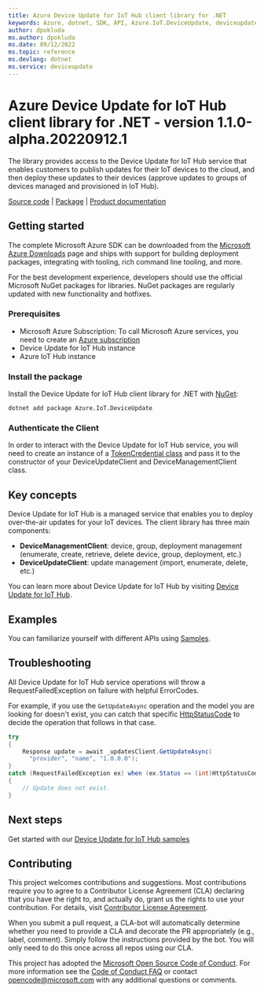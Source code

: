 ```yaml
---
title: Azure Device Update for IoT Hub client library for .NET
keywords: Azure, dotnet, SDK, API, Azure.IoT.DeviceUpdate, deviceupdate
author: dpokluda
ms.author: dpokluda
ms.date: 09/12/2022
ms.topic: reference
ms.devlang: dotnet
ms.service: deviceupdate
---
```

# Azure Device Update for IoT Hub client library for .NET - version 1.1.0-alpha.20220912.1 


The library provides access to the Device Update for IoT Hub service that enables customers to publish updates for their IoT devices to the cloud, and then deploy these updates to their devices (approve updates to groups of devices managed and provisioned in IoT Hub). 

  [Source code](https://github.com/Azure/azure-sdk-for-net/tree/main/sdk/deviceupdate/Azure.IoT.DeviceUpdate/src) | [Package](https://www.nuget.org) | [Product documentation](/azure/iot-hub-device-update/understand-device-update)


## Getting started

The complete Microsoft Azure SDK can be downloaded from the [Microsoft Azure Downloads](https://azure.microsoft.com/downloads/?sdk=net) page and ships with support for building deployment packages, integrating with tooling, rich command line tooling, and more.

For the best development experience, developers should use the official Microsoft NuGet packages for libraries. NuGet packages are regularly updated with new functionality and hotfixes.

### Prerequisites

- Microsoft Azure Subscription: To call Microsoft Azure services, you need to create an [Azure subscription](https://azure.microsoft.com/free/dotnet/)
- Device Update for IoT Hub instance
- Azure IoT Hub instance

### Install the package

Install the Device Update for IoT Hub client library for .NET with [NuGet](https://www.nuget.org/ ):

```dotnetcli
dotnet add package Azure.IoT.DeviceUpdate
```

### Authenticate the Client

In order to interact with the Device Update for IoT Hub service, you will need to create an instance of a [TokenCredential class](/dotnet/api/azure.core.tokencredential?view=azure-dotnet) and pass it to the constructor of your DeviceUpdateClient and DeviceManagementClient class.

## Key concepts

Device Update for IoT Hub is a managed service that enables you to deploy over-the-air updates for your IoT devices. The client library has three main components:
- **DeviceManagementClient**: device, group, deployment management (enumerate, create, retrieve, delete device, group, deployment, etc.)
- **DeviceUpdateClient**: update management (import, enumerate, delete, etc.)

You can learn more about Device Update for IoT Hub by visiting [Device Update for IoT Hub](https://github.com/azure/iot-hub-device-update).

## Examples

You can familiarize yourself with different APIs using [Samples](https://github.com/Azure/azure-sdk-for-net/tree/main/sdk/deviceupdate/Azure.IoT.DeviceUpdate/samples).

## Troubleshooting

All Device Update for IoT Hub service operations will throw a RequestFailedException on failure with helpful ErrorCodes.

For example, if you use the `GetUpdateAsync` operation and the model you are looking for doesn't exist, you can catch that specific [HttpStatusCode](/dotnet/api/system.net.httpstatuscode?view=netcore-3.1) to decide the operation that follows in that case.

```csharp
try
{
    Response update = await _updatesClient.GetUpdateAsync(
      "provider", "name", "1.0.0.0");
}
catch (RequestFailedException ex) when (ex.Status == (int)HttpStatusCode.NotFound)
{
    // Update does not exist.
}

```

## Next steps

Get started with our [Device Update for IoT Hub samples](https://github.com/Azure/azure-sdk-for-net/tree/main/sdk/deviceupdate/Azure.IoT.DeviceUpdate/samples)

## Contributing

This project welcomes contributions and suggestions. Most contributions require you to agree to a Contributor License Agreement (CLA) declaring that you have the right to, and actually do, grant us the rights to use your contribution. For details, visit [Contributor License Agreement](https://cla.microsoft.com).

When you submit a pull request, a CLA-bot will automatically determine whether you need to provide a CLA and decorate the PR appropriately (e.g., label, comment). Simply follow the instructions provided by the bot. You will only need to do this once across all repos using our CLA.

This project has adopted the [Microsoft Open Source Code of Conduct](https://opensource.microsoft.com/codeofconduct/). For more information see the [Code of Conduct FAQ](https://opensource.microsoft.com/codeofconduct/faq/) or contact opencode@microsoft.com with any additional questions or comments.

